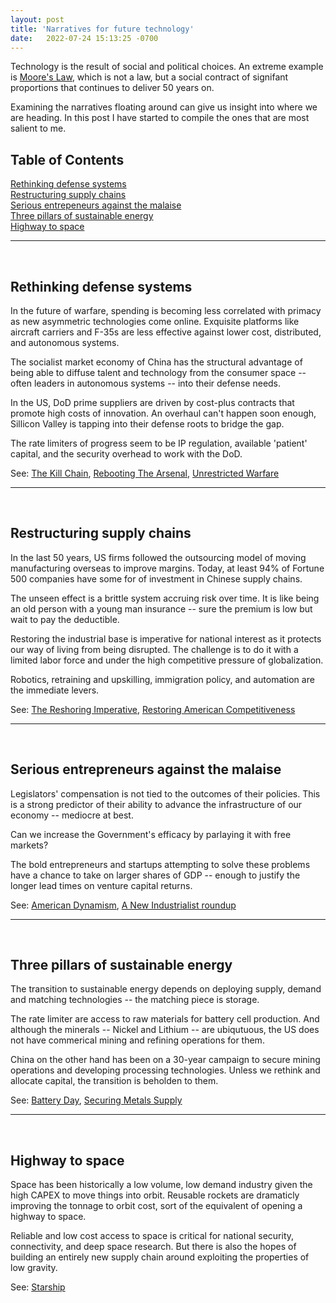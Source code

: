 ```yaml
---
layout: post
title: 'Narratives for future technology'
date:   2022-07-24 15:13:25 -0700
---
```


Technology is the result of social and political choices. An extreme example is [Moore's Law](https://en.wikipedia.org/wiki/Moore%27s_law), which is not a law, but a social contract of signifant proportions that continues to deliver 50 years on. 

Examining the narratives floating around can give us insight into where we are heading. In this post I have started to compile the ones that are most salient to me. 

<h2>Table of Contents</h2>

[Rethinking defense systems](#rethinking-defense-systems)  
[Restructuring supply chains](#restructuring-supply-chains)  
[Serious entrepeneurs against the malaise](#serious-entrepreneurs-against-the-malaise)   
[Three pillars of sustainable energy](#three-pillars-of-sustainable-energy)  
[Highway to space](#highway-to-space)  

---
&nbsp;
## **Rethinking defense systems**
In the future of warfare, spending is becoming less correlated with primacy as new asymmetric technologies come online. Exquisite platforms like aircraft carriers and F-35s are less effective against lower cost, distributed, and autonomous systems. 

The socialist market economy of China has the structural advantage of being able to diffuse talent and technology from the consumer space -- often leaders in autonomous systems -- into their defense needs. 

In the US, DoD prime suppliers are driven by cost-plus contracts that promote high costs of innovation. An overhaul can't happen soon enough, Sillicon Valley is tapping into their defense roots to bridge the gap.

The rate limiters of progress seem to be IP regulation, available 'patient' capital, and the security overhead to work with the DoD.  

See: [The Kill Chain](https://www.amazon.com/dp/B07W5DH8M6/ref=dp-kindle-redirect?_encoding=UTF8&btkr=1), [Rebooting The Arsenal](https://www.rebootingthearsenal.com/), [Unrestricted Warfare](https://en.wikipedia.org/wiki/Unrestricted_Warfare)

---
&nbsp;
## **Restructuring supply chains**
In the last 50 years, US firms followed the outsourcing model of moving manufacturing overseas to improve margins. Today, at least 94% of Fortune 500 companies have some for of investment in Chinese supply chains. 

The unseen effect is a brittle system accruing risk over time. It is like being an old person with a young man insurance -- sure the premium is low but wait to pay the deductible. 

Restoring the industrial base is imperative for national interest as it protects our way of living from being disrupted. The challenge is to do it with a limited labor force and under the high competitive pressure of globalization.

Robotics, retraining and upskilling, immigration policy, and automation are the immediate levers.

See: [The Reshoring Imperative](https://americanaffairsjournal.org/2021/11/the-reshoring-imperative/), [Restoring American Competitiveness](https://hbr.org/2009/07/restoring-american-competitiveness)

---
&nbsp;
## **Serious entrepreneurs against the malaise**
Legislators' compensation is not tied to the outcomes of their policies. This is a strong predictor of their ability to advance the infrastructure of our economy -- mediocre at best.  

Can we increase the Government's efficacy by parlaying it with free markets?

The bold entrepreneurs and startups attempting to solve these problems have a chance to take on larger shares of GDP -- enough to justify the longer lead times on venture capital returns.

See: [American Dynamism](https://future.com/building-american-dynamism/), [A New Industrialist roundup](https://noahpinion.substack.com/p/a-new-industrialist-roundup)

---
&nbsp;
## **Three pillars of sustainable energy**
The transition to sustainable energy depends on deploying supply, demand and matching technologies -- the matching piece is storage. 

The rate limiter are access to raw materials for battery cell production. And although the minerals -- Nickel and Lithium -- are ubiqutuous, the US does not have commerical mining and refining operations for them. 

China on the other hand has been on a 30-year campaign to secure mining operations and developing processing technologies. Unless we rethink and allocate capital, the transition is beholden to them.   

See: [Battery Day](https://www.youtube.com/watch?v=l6T9xIeZTds), [Securing Metals Supply](https://open.spotify.com/episode/7eGG2ue1roosknotn7S5K9?si=cd1728ea69d74c23)

---
&nbsp;
## **Highway to space**
Space has been historically a low volume, low demand industry given the high CAPEX to move things into orbit. Reusable rockets are dramaticly improving the tonnage to orbit cost, sort of the equivalent of opening a highway to space. 

Reliable and low cost access to space is critical for national security, connectivity, and deep space research. But there is also the hopes of building an entirely new supply chain around exploiting the properties of low gravity. 

See: [Starship](https://en.wikipedia.org/wiki/SpaceX_Starship)

